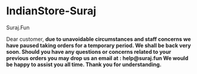 # IndianStore-Suraj
Suraj.Fun
<html>
<body> 
Dear customer, <b>
  due to unavoidable circumstances and staff concerns we have paused taking orders for a temporary period.
We shall be back very soon.
Should you have any questions or concerns related to your previous orders you may drop us an email at : help@suraj.fun
We would be happy to assist you all time.
Thank you for understanding.
</body>
</html>
